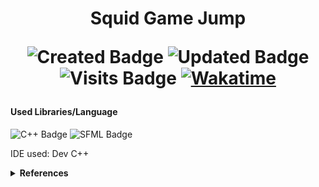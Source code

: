  <h1 align="center">  Squid Game Jump 

  ![Created Badge](https://badges.pufler.dev/created/sumaiyakawsar/SquidJump?&style=plastic&color=black&labelColor=1AEE0B) ![Updated Badge](https://badges.pufler.dev/updated/sumaiyakawsar/SquidJump?&style=plastic&color=black&labelColor=0004FF) ![Visits Badge](https://badges.pufler.dev/visits/sumaiyakawsar/SquidJump?&style=plastic&color=black&labelColor=BF3F41) [![Wakatime](https://wakatime.com/badge/github/sumaiyakawsar/SquidJump.svg)](https://wakatime.com/badge/github/sumaiyakawsar/SquidJump)
 
  </h1>
 

#### Used Libraries/Language
 
 ![C++ Badge](https://img.shields.io/badge/-C++-00599C?style=flat&labelColor=black&logo=cplusplus&logoColor=00599C) ![SFML Badge](https://img.shields.io/badge/-SFML-8CC445?style=flat&labelColor=black&logo=SFML&logoColor=8CC445)

IDE used: Dev C++

<details>
<summary><b>References</b></summary>

| Name                        | Repository Link                |
| ----------------------------| ---------------------------    |
| _Profile Badges_            | https://www.shields.io/        |
| _Years & Repos Counter_     | https://pufler.dev/git-badges/ |
| _Slugs_                     | https://github.com/simple-icons/simple-icons/blob/develop/slugs.md |
| _Years & Repos Counter_     | https://simpleicons.org/      |

</details>